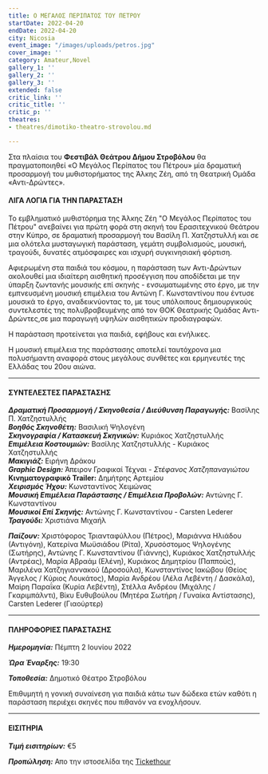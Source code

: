 ```yaml
---
title: Ο ΜΕΓΑΛΟΣ ΠΕΡΙΠΑΤΟΣ ΤΟΥ ΠΕΤΡΟΥ
startDate: 2022-04-20
endDate: 2022-04-20
city: Nicosia
event_image: "/images/uploads/petros.jpg"
cover_image: ''
category: Amateur,Novel
gallery_1: ''
gallery_2: ''
gallery_3: ''
extended: false
critic_link: ''
critic_title: ''
critic_p: ''
theatres:
- theatres/dimotiko-theatro-strovolou.md

---
```

Στα πλαίσια του **Φεστιβάλ Θεάτρου Δήμου Στροβόλου** θα πραγματοποιηθεί «Ο Μεγάλος Περίπατος του Πέτρου» μία δραματική προσαρμογή του μυθιστορήματος της Άλκης Ζέη, από τη Θεατρική Ομάδα «Αντι-Δρώντες».

#### ΛΙΓΑ ΛΟΓΙΑ ΓΙΑ ΤΗΝ ΠΑΡΑΣΤΑΣΗ

Το εμβληματικό μυθιστόρημα της Άλκης Ζέη "Ο Μεγάλος Περίπατος του Πέτρου" ανεβαίνει για πρώτη φορά στη σκηνή του Ερασιτεχνικού Θεάτρου στην Κύπρο, σε δραματική προσαρμογή του Βασίλη Π. Χατζηστυλλή και σε μια ολότελα μυσταγωγική παράσταση, γεμάτη συμβολισμούς, μουσική, τραγούδι, δυνατές ατμόσφαιρες και ισχυρή συγκινησιακή φόρτιση.

Αφιερωμένη στα παιδιά του κόσμου, η παράσταση των Αντι-Δρώντων ακολουθεί μια ιδιαίτερη αισθητική προσέγγιση που αποδίδεται με την ύπαρξη ζωντανής μουσικής επί σκηνής - ενσωματωμένης στο έργο, με την εμπνευσμένη μουσική επιμέλεια του Αντώνη Γ. Κωνσταντίνου που έντυσε μουσικά το έργο, αναδεικνύοντας το, με τους υπόλοιπους δημιουργικούς συντελεστές της πολυβραβευμένης από τον ΘΟΚ Θεατρικής Ομάδας Αντι-Δρώντες,σε μια παραγωγή υψηλών αισθητικών προδιαγραφών.

Η παράσταση προτείνεται για παιδιά, εφήβους και ενήλικες.

Η μουσική επιμέλεια της παράστασης αποτελεί ταυτόχρονα μια πολυσήμαντη αναφορά στους μεγάλους συνθέτες και ερμηνευτές της Ελλάδας του 20ου αιώνα.

***

#### ΣΥΝΤΕΛΕΣΤΕΣ ΠΑΡΑΣΤΑΣΗΣ

**_Δραματική Προσαρμογή / Σκηνοθεσία / Διεύθυνση Παραγωγής:_** Βασίλης Π. Χατζηστυλλής  
**_Βοηθός Σκηνοθέτη:_** Βασιλική Ψηλογένη  
**_Σκηνογραφία / Κατασκευή Σκηνικών:_** Κυριάκος Χατζηστυλλής  
**_Επιμέλεια Κοστουμιών:_** Βασίλης Χατζηστυλλής - Κυριάκος Χατζηστυλλής  
**_Μακιγιάζ:_** Ειρήνη Δράκου  
**_Graphic Design:_** Άπειρον Γραφικαί Τέχναι - _Στέφανος Χατζηπαναγιώτου_  
**Κινηματογραφικό Trailer:** Δημήτρης Αρτεμίου  
**_Χειρισμός Ήχου:_** Κωνσταντίνος Χειμώνας  
**_Μουσική Επιμέλεια Παράστασης / Επιμέλεια Προβολών:_** Αντώνης Γ. Κωνσταντίνου  
**_Μουσικοί Επί Σκηνής:_** Αντώνης Γ. Κωνσταντίνου - Carsten Lederer  
**_Τραγούδι:_** Χριστιάνα Μιχαήλ

**_Παίζουν:_** Χριστόφορος Τριανταφύλλου (Πέτρος), Μαριάννα Ηλιάδου (Αντιγόνη), Κατερίνα Μωϋσιάδου (Ρίτα), Χρυσόστομος Ψηλογένης (Σωτήρης), Αντώνης Γ. Κωνσταντίνου (Γιάννης), Κυριάκος Χατζηστυλλής (Αντρέας), Μαρία Αβραάμ (Ελένη), Κυριάκος Δημητρίου (Παππούς), Μαριλένα Χατζηγιαννακού (Δροσούλα),  Κωνσταντίνος Ιακώβου (Θείος Άγγελος / Κύριος Λουκάτος), Μαρία Ανδρέου (Λέλα Λεβέντη / Δασκάλα), Μαίρη Παραΐκα (Κυρία Λεβέντη), Στέλλα Ανδρέου (Μιχάλης / Γκαριμπάλντι), Βίκυ Ευθυβούλου (Μητέρα Σωτήρη / Γυναίκα Αντίστασης), Carsten Lederer (Γιαούρτερ)

***

#### ΠΛΗΡΟΦΟΡΙΕΣ ΠΑΡΑΣΤΑΣΗΣ

**_Ημερομηνία:_** Πέμπτη 2 Ιουνίου 2022

**_Ώρα Έναρξης:_** 19:30

**_Τοποθεσία:_** Δημοτικό Θέατρο Στροβόλου

Επιθυμητή η γονική συναίνεση για παιδιά κάτω των δώδεκα ετών καθότι η παράσταση περιέχει σκηνές που πιθανόν να ενοχλήσουν.

***

#### ΕΙΣΙΤΗΡΙΑ

**_Τιμή εισιτηρίων:_** €5

**_Προπώληση:_** Απο την ιστοσελίδα της [Tickethour](https://shop.tickethour.com/ticketmaster_se_3798.html "Tickethour")